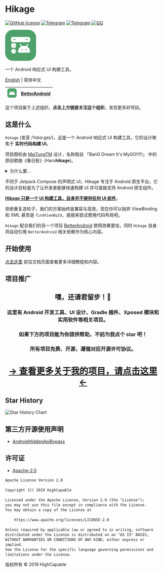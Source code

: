 # Hikage

[![GitHub license](https://img.shields.io/github/license/BetterAndroid/Hikage?color=blue)](https://github.com/BetterAndroid/Hikage/blob/main/LICENSE)
[![Telegram](https://img.shields.io/badge/discussion-Telegram-blue.svg?logo=telegram)](https://t.me/BetterAndroid)
[![Telegram](https://img.shields.io/badge/discussion%20dev-Telegram-blue.svg?logo=telegram)](https://t.me/HighCapable_Dev)
[![QQ](https://img.shields.io/badge/discussion%20dev-QQ-blue.svg?logo=tencent-qq&logoColor=red)](https://qm.qq.com/cgi-bin/qm/qr?k=Pnsc5RY6N2mBKFjOLPiYldbAbprAU3V7&jump_from=webapi&authKey=X5EsOVzLXt1dRunge8ryTxDRrh9/IiW1Pua75eDLh9RE3KXE+bwXIYF5cWri/9lf)

<img src="img-src/icon.svg" width = "100" height = "100" alt="LOGO"/>

一个 Android 响应式 UI 构建工具。

[English](README.md) | 简体中文

| <img src="https://github.com/BetterAndroid/.github/blob/main/img-src/logo.png?raw=true" width = "30" height = "30" alt="LOGO"/> | [BetterAndroid](https://github.com/BetterAndroid) |
|---------------------------------------------------------------------------------------------------------------------------------|---------------------------------------------------|

这个项目属于上述组织，**点击上方链接关注这个组织**，发现更多好项目。

## 这是什么

`Hikage` (发音 /ˈhɪkɑːɡeɪ/)，这是一个 Android 响应式 UI 构建工具，它的设计聚焦于 **实时代码构建 UI**。

项目图标由 [MaiTungTM](https://github.com/Lagrio) 设计，名称取自 「BanG Dream It's MyGO!!!!!」 中的原创歌曲《春日影》(Haru**hikage**)。

<details><summary>为什么要...</summary>
  <div align="center">
  <img src="img-src/nagasaki_soyo.png" width = "100" height = "100" alt="LOGO"/>

**なんで春日影レイアウト使いの？**
  </div>
</details>

不同于 Jetpack Compose 的声明式 UI，Hikage 专注于 Android 原生平台，它的设计目标是为了让开发者能够快速构建 UI 并可直接支持 Android 原生组件。

**<u>Hikage 只是一个 UI 构建工具，自身并不提供任何 UI 组件</u>**。

拒绝重复造轮子，我们的方案始终是兼容与高效，现在你可以抛弃 ViewBinding 和 XML 甚至是 `findViewById`，直接来尝试使用代码布局吧。

`Hikage` 配合我们的另一个项目 [BetterAndroid](https://github.com/BetterAndroid/BetterAndroid) 使用效果更佳，同时 `Hikage` 自身将自动引用
`BetterAndroid` 相关依赖作为核心内容。

## 开始使用

[点击这里](https://betterandroid.github.io/Hikage/zh-cn) 前往文档页面查看更多详细教程和内容。

## 项目推广

<!--suppress HtmlDeprecatedAttribute -->
<div align="center">
    <h2>嘿，还请君留步！👋</h2>
    <h3>这里有 Android 开发工具、UI 设计、Gradle 插件、Xposed 模块和实用软件等相关项目。</h3>
    <h3>如果下方的项目能为你提供帮助，不妨为我点个 star 吧！</h3>
    <h3>所有项目免费、开源，遵循对应开源许可协议。</h3>
    <h1><a href="https://github.com/fankes/fankes/blob/main/project-promote/README-zh-CN.md">→ 查看更多关于我的项目，请点击这里 ←</a></h1>
</div>

## Star History

![Star History Chart](https://api.star-history.com/svg?repos=BetterAndroid/Hikage&type=Date)

## 第三方开源使用声明

- [AndroidHiddenApiBypass](https://github.com/LSPosed/AndroidHiddenApiBypass)

## 许可证

- [Apache-2.0](https://www.apache.org/licenses/LICENSE-2.0)

```
Apache License Version 2.0

Copyright (C) 2019 HighCapable

Licensed under the Apache License, Version 2.0 (the "License");
you may not use this file except in compliance with the License.
You may obtain a copy of the License at

    https://www.apache.org/licenses/LICENSE-2.0

Unless required by applicable law or agreed to in writing, software
distributed under the License is distributed on an "AS IS" BASIS,
WITHOUT WARRANTIES OR CONDITIONS OF ANY KIND, either express or implied.
See the License for the specific language governing permissions and
limitations under the License.
```

版权所有 © 2019 HighCapable